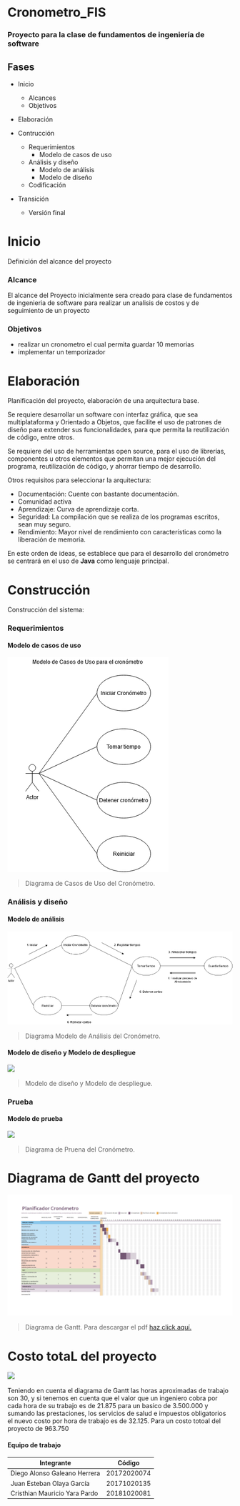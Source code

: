 # Cronometro_FIS
### Proyecto para la clase de fundamentos de ingeniería de software

## Fases
+ Inicio
    + Alcances
    + Objetivos
+ Elaboración
   
+ Contrucción
    + Requerimientos
		+ Modelo de casos de uso
    + Análisis y diseño
		+ Modelo de análisis
		+ Modelo de diseño 
    + Codificación

  
+ Transición
    + Versión final


# Inicio

Definición del alcance del proyecto

### Alcance

 El alcance del Proyecto inicialmente sera creado  para clase de fundamentos de ingenieria de software para realizar un analisis de costos y de seguimiento de un proyecto 

### Objetivos

 - realizar un cronometro el cual permita guardar 10 memorias 
 - implementar un temporizador 

# Elaboración

Planificación del proyecto, elaboración de una arquitectura base.

Se requiere desarrollar un software con interfaz gráfica, que sea multiplataforma y Orientado a Objetos, que facilite el uso de patrones de diseño para extender sus funcionalidades, para que permita la reutilización de código, entre otros.

Se requiere del uso de herramientas open source, para el uso de librerías, componentes u otros elementos que permitan una mejor ejecución del programa, reutilización de código, y ahorrar tiempo de desarrollo.

Otros requisitos para seleccionar la arquitectura:

+ Documentación: Cuente con bastante documentación.
+ Comunidad activa
+ Aprendizaje: Curva de aprendizaje corta.
+ Seguridad: La compilación que se realiza de los programas escritos, sean muy seguro.
+ Rendimiento: Mayor nivel de rendimiento con características como la liberación de memoria.

En este orden de ideas, se establece que para el desarrollo del cronómetro se centrará en el uso de __Java__ como lenguaje principal.


# Construcción

Construcción del sistema:

### Requerimientos
#### Modelo de casos de uso
![](https://github.com/DiegoGaleano/Cronometro_FIS/blob/main/diagramas/casos_de_uso.png)

> Diagrama de Casos de Uso del Cronómetro.

### Análisis y diseño
#### Modelo de análisis
![](https://github.com/DiegoGaleano/Cronometro_FIS/blob/main/diagramas/modelo_analisis.png)

> Diagrama Modelo de Análisis del Cronómetro.

#### Modelo de diseño y Modelo de despliegue
![](https://github.com/DiegoGaleano/Cronometro_FIS/blob/main/diagramas/)

> Modelo de diseño y Modelo de despliegue.

### Prueba
#### Modelo de prueba
![](https://github.com/DiegoGaleano/Cronometro_FIS/blob/main/diagramas/)

> Diagrama de Pruena del Cronómetro.


# Diagrama de Gantt del proyecto

![](https://github.com/DiegoGaleano/Cronometro_FIS/blob/main/diagramas/Horas_final_001.png)

> Diagrama de Gantt. Para descargar el pdf [haz click aquí.](https://github.com/DiegoGaleano/Cronometro_FIS/blob/main/diagramas/Horas_final.pdf)


# Costo totaL del proyecto

![](https://github.com/DiegoGaleano/Cronometro_FIS/blob/main/diagramas/ingresos.jepg)

Teniendo en cuenta el diagrama de Gantt las horas aproximadas de trabajo son 30, y si tenemos en cuenta que el valor que un ingeniero cobra por cada hora de su trabajo es de 21.875 para un basico de 3.500.000 y sumando las prestaciones, los servicios de salud e impuestos obligatorios el nuevo costo por hora de trabajo es de 32.125. Para un costo totoal del proyecto de 963.750

#### Equipo de trabajo

Integrante  | Código
------------- | -------------
Diego Alonso Galeano Herrera | 20172020074
Juan Esteban Olaya García | 20171020135
Cristhian Mauricio Yara Pardo | 20181020081
